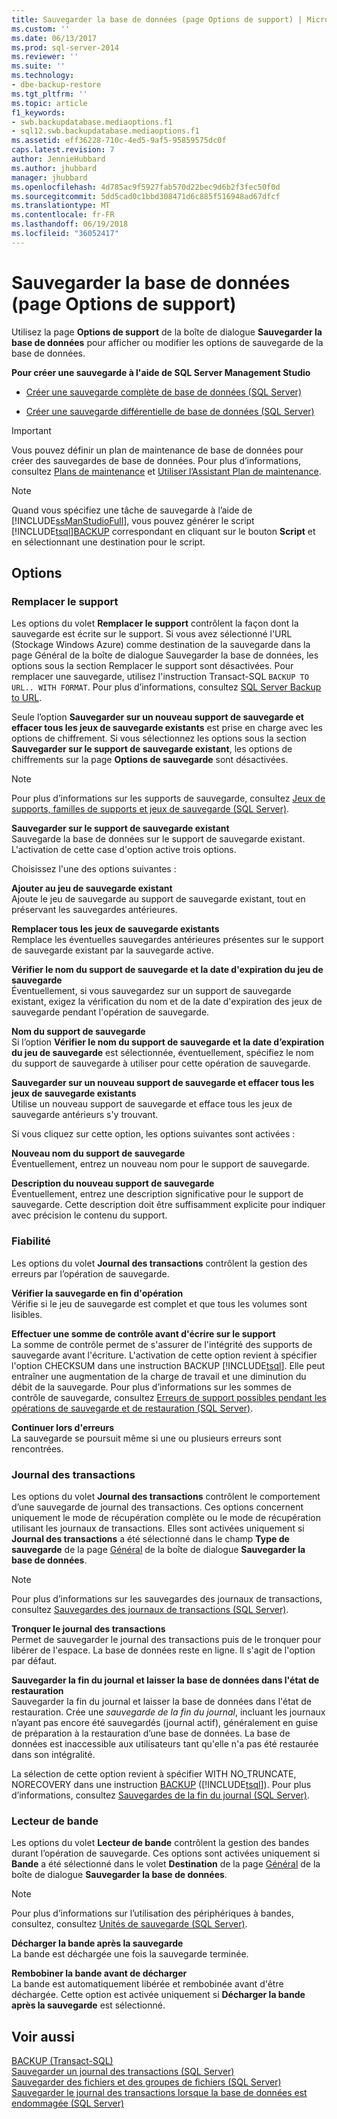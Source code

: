```yaml
---
title: Sauvegarder la base de données (page Options de support) | Microsoft Docs
ms.custom: ''
ms.date: 06/13/2017
ms.prod: sql-server-2014
ms.reviewer: ''
ms.suite: ''
ms.technology:
- dbe-backup-restore
ms.tgt_pltfrm: ''
ms.topic: article
f1_keywords:
- swb.backupdatabase.mediaoptions.f1
- sql12.swb.backupdatabase.mediaoptions.f1
ms.assetid: eff36228-710c-4ed5-9af5-95859575dc0f
caps.latest.revision: 7
author: JennieHubbard
ms.author: jhubbard
manager: jhubbard
ms.openlocfilehash: 4d785ac9f5927fab570d22bec9d6b2f3fec50f0d
ms.sourcegitcommit: 5dd5cad0c1bbd308471d6c885f516948ad67dfcf
ms.translationtype: MT
ms.contentlocale: fr-FR
ms.lasthandoff: 06/19/2018
ms.locfileid: "36052417"
---
```

# <a name="back-up-database-media-options-page"></a>Sauvegarder la base de données (page Options de support)
  Utilisez la page  **Options de support** de la boîte de dialogue **Sauvegarder la base de données** pour afficher ou modifier les options de sauvegarde de la base de données.  
  
 **Pour créer une sauvegarde à l'aide de SQL Server Management Studio**  
  
-   [Créer une sauvegarde complète de base de données &#40;SQL Server&#41;](create-a-full-database-backup-sql-server.md)  
  
-   [Créer une sauvegarde différentielle de base de données &#40;SQL Server&#41;](create-a-differential-database-backup-sql-server.md)  
  
> [!IMPORTANT]  
>  Vous pouvez définir un plan de maintenance de base de données pour créer des sauvegardes de base de données. Pour plus d’informations, consultez [Plans de maintenance](../maintenance-plans/maintenance-plans.md) et [Utiliser l’Assistant Plan de maintenance](../maintenance-plans/use-the-maintenance-plan-wizard.md).  
  
> [!NOTE]  
>  Quand vous spécifiez une tâche de sauvegarde à l’aide de [!INCLUDE[ssManStudioFull](../../includes/ssmanstudiofull-md.md)], vous pouvez générer le script [!INCLUDE[tsql](../../includes/tsql-md.md)][BACKUP](/sql/t-sql/statements/backup-transact-sql) correspondant en cliquant sur le bouton **Script** et en sélectionnant une destination pour le script.  
  
## <a name="options"></a>Options  
  
### <a name="overwrite-media"></a>Remplacer le support  
 Les options du volet **Remplacer le support** contrôlent la façon dont la sauvegarde est écrite sur le support. Si vous avez sélectionné l'URL (Stockage Windows Azure) comme destination de la sauvegarde dans la page Général de la boîte de dialogue Sauvegarder la base de données, les options sous la section Remplacer le support sont désactivées. Pour remplacer une sauvegarde, utilisez l'instruction Transact-SQL `BACKUP TO URL.. WITH FORMAT`. Pour plus d’informations, consultez [SQL Server Backup to URL](sql-server-backup-to-url.md).  
  
 Seule l’option **Sauvegarder sur un nouveau support de sauvegarde et effacer tous les jeux de sauvegarde existants** est prise en charge avec les options de chiffrement. Si vous sélectionnez les options sous la section **Sauvegarder sur le support de sauvegarde existant**, les options de chiffrements sur la page **Options de sauvegarde** sont désactivées.  
  
> [!NOTE]  
>  Pour plus d’informations sur les supports de sauvegarde, consultez [Jeux de supports, familles de supports et jeux de sauvegarde &#40;SQL Server&#41;](media-sets-media-families-and-backup-sets-sql-server.md).  
  
 **Sauvegarder sur le support de sauvegarde existant**  
 Sauvegarde la base de données sur le support de sauvegarde existant. L'activation de cette case d'option active trois options.  
  
 Choisissez l'une des options suivantes :  
  
 **Ajouter au jeu de sauvegarde existant**  
 Ajoute le jeu de sauvegarde au support de sauvegarde existant, tout en préservant les sauvegardes antérieures.  
  
 **Remplacer tous les jeux de sauvegarde existants**  
 Remplace les éventuelles sauvegardes antérieures présentes sur le support de sauvegarde existant par la sauvegarde active.  
  
 **Vérifier le nom du support de sauvegarde et la date d'expiration du jeu de sauvegarde**  
 Éventuellement, si vous sauvegardez sur un support de sauvegarde existant, exigez la vérification du nom et de la date d'expiration des jeux de sauvegarde pendant l'opération de sauvegarde.  
  
 **Nom du support de sauvegarde**  
 Si l’option **Vérifier le nom du support de sauvegarde et la date d’expiration du jeu de sauvegarde** est sélectionnée, éventuellement, spécifiez le nom du support de sauvegarde à utiliser pour cette opération de sauvegarde.  
  
 **Sauvegarder sur un nouveau support de sauvegarde et effacer tous les jeux de sauvegarde existants**  
 Utilise un nouveau support de sauvegarde et efface tous les jeux de sauvegarde antérieurs s'y trouvant.  
  
 Si vous cliquez sur cette option, les options suivantes sont activées :  
  
 **Nouveau nom du support de sauvegarde**  
 Éventuellement, entrez un nouveau nom pour le support de sauvegarde.  
  
 **Description du nouveau support de sauvegarde**  
 Éventuellement, entrez une description significative pour le support de sauvegarde. Cette description doit être suffisamment explicite pour indiquer avec précision le contenu du support.  
  
### <a name="reliability"></a>Fiabilité  
 Les options du volet **Journal des transactions** contrôlent la gestion des erreurs par l’opération de sauvegarde.  
  
 **Vérifier la sauvegarde en fin d'opération**  
 Vérifie si le jeu de sauvegarde est complet et que tous les volumes sont lisibles.  
  
 **Effectuer une somme de contrôle avant d'écrire sur le support**  
 La somme de contrôle permet de s'assurer de l'intégrité des supports de sauvegarde avant l'écriture. L'activation de cette option revient à spécifier l'option CHECKSUM dans une instruction BACKUP [!INCLUDE[tsql](../../includes/tsql-md.md)]. Elle peut entraîner une augmentation de la charge de travail et une diminution du débit de la sauvegarde. Pour plus d’informations sur les sommes de contrôle de sauvegarde, consultez [Erreurs de support possibles pendant les opérations de sauvegarde et de restauration &#40;SQL Server&#41;](possible-media-errors-during-backup-and-restore-sql-server.md).  
  
 **Continuer lors d'erreurs**  
 La sauvegarde se poursuit même si une ou plusieurs erreurs sont rencontrées.  
  
### <a name="transaction-log"></a>Journal des transactions  
 Les options du volet **Journal des transactions** contrôlent le comportement d’une sauvegarde de journal des transactions. Ces options concernent uniquement le mode de récupération complète ou le mode de récupération utilisant les journaux de transactions. Elles sont activées uniquement si **Journal des transactions** a été sélectionné dans le champ **Type de sauvegarde** de la page [Général](../../integration-services/general-page-of-integration-services-designers-options.md) de la boîte de dialogue **Sauvegarder la base de données**.  
  
> [!NOTE]  
>  Pour plus d’informations sur les sauvegardes des journaux de transactions, consultez [Sauvegardes des journaux de transactions &#40;SQL Server&#41;](transaction-log-backups-sql-server.md).  
  
 **Tronquer le journal des transactions**  
 Permet de sauvegarder le journal des transactions puis de le tronquer pour libérer de l'espace. La base de données reste en ligne. Il s'agit de l'option par défaut.  
  
 **Sauvegarder la fin du journal et laisser la base de données dans l'état de restauration**  
 Sauvegarder la fin du journal et laisser la base de données dans l'état de restauration. Crée une *sauvegarde de la fin du journal*, incluant les journaux n’ayant pas encore été sauvegardés (journal actif), généralement en guise de préparation à la restauration d’une base de données. La base de données est inaccessible aux utilisateurs tant qu'elle n'a pas été restaurée dans son intégralité.  
  
 La sélection de cette option revient à spécifier WITH NO_TRUNCATE, NORECOVERY dans une instruction [BACKUP](/sql/t-sql/statements/backup-transact-sql) ([!INCLUDE[tsql](../../includes/tsql-md.md)]). Pour plus d’informations, consultez [Sauvegardes de la fin du journal &#40;SQL Server&#41;](tail-log-backups-sql-server.md).  
  
### <a name="tape-drive"></a>Lecteur de bande  
 Les options du volet **Lecteur de bande** contrôlent la gestion des bandes durant l’opération de sauvegarde. Ces options sont activées uniquement si **Bande** a été sélectionné dans le volet **Destination** de la page [Général](../../integration-services/general-page-of-integration-services-designers-options.md) de la boîte de dialogue **Sauvegarder la base de données**.  
  
> [!NOTE]  
>  Pour plus d’informations sur l’utilisation des périphériques à bandes, consultez, consultez [Unités de sauvegarde &#40;SQL Server&#41;](backup-devices-sql-server.md).  
  
 **Décharger la bande après la sauvegarde**  
 La bande est déchargée une fois la sauvegarde terminée.  
  
 **Rembobiner la bande avant de décharger**  
 La bande est automatiquement libérée et rembobinée avant d'être déchargée. Cette option est activée uniquement si **Décharger la bande après la sauvegarde** est sélectionné.  
  
## <a name="see-also"></a>Voir aussi  
 [BACKUP &#40;Transact-SQL&#41;](/sql/t-sql/statements/backup-transact-sql)   
 [Sauvegarder un journal des transactions &#40;SQL Server&#41;](back-up-a-transaction-log-sql-server.md)   
 [Sauvegarder des fichiers et des groupes de fichiers &#40;SQL Server&#41;](back-up-files-and-filegroups-sql-server.md)   
 [Sauvegarder le journal des transactions lorsque la base de données est endommagée &#40;SQL Server&#41;](back-up-the-transaction-log-when-the-database-is-damaged-sql-server.md)  
  
  
